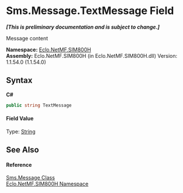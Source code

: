 # Sms.Message.TextMessage Field
 _**\[This is preliminary documentation and is subject to change.\]**_

Message content

**Namespace:**&nbsp;<a href="N_Eclo_NetMF_SIM800H">Eclo.NetMF.SIM800H</a><br />**Assembly:**&nbsp;Eclo.NetMF.SIM800H (in Eclo.NetMF.SIM800H.dll) Version: 1.1.54.0 (1.1.54.0)

## Syntax

**C#**<br />
``` C#
public string TextMessage
```


#### Field Value
Type: <a href="http://msdn2.microsoft.com/en-us/library/s1wwdcbf" target="_blank">String</a>

## See Also


#### Reference
<a href="T_Eclo_NetMF_SIM800H_Sms_Message">Sms.Message Class</a><br /><a href="N_Eclo_NetMF_SIM800H">Eclo.NetMF.SIM800H Namespace</a><br />
